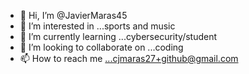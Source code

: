 - 👋 Hi, I’m @JavierMaras45
- 👀 I’m interested in ...sports and music
- 🌱 I’m currently learning ...cybersecurity/student 
- 💞️ I’m looking to collaborate on ...coding
- 📫 How to reach me ...cjmaras27+github@gmail.com

<!---
JavierMaras45/JavierMaras45 is a ✨ special ✨ repository because its `README.md` (this file) appears on your GitHub profile.
You can click the Preview link to take a look at your changes.
--->
